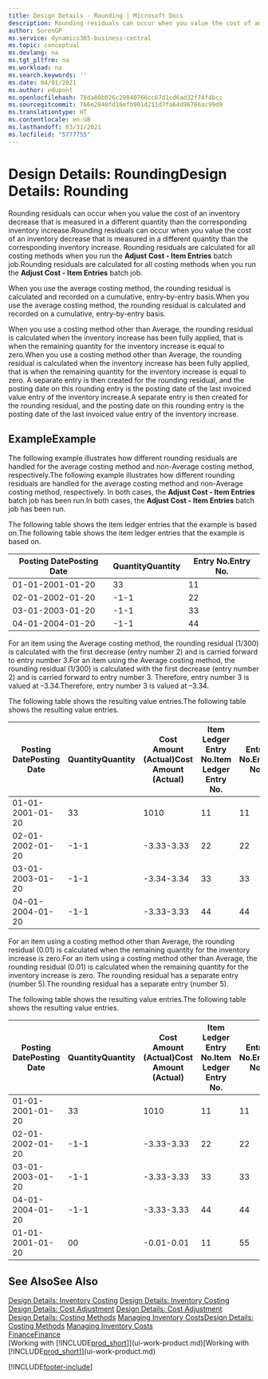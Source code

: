 ```yaml
---
title: Design Details - Rounding | Microsoft Docs
description: Rounding residuals can occur when you value the cost of an inventory decrease that is measured in a different quantity than the corresponding inventory increase. Rounding residuals are calculated for all costing methods when you run the **Adjust Cost - Item Entries** batch job.
author: SorenGP
ms.service: dynamics365-business-central
ms.topic: conceptual
ms.devlang: na
ms.tgt_pltfrm: na
ms.workload: na
ms.search.keywords: ''
ms.date: 04/01/2021
ms.author: edupont
ms.openlocfilehash: 78da80b026c29040766cc67d1cd6ad32f74f4bcc
ms.sourcegitcommit: 766e2840fd16efb901d211d7fa64d96766ac99d9
ms.translationtype: HT
ms.contentlocale: en-GB
ms.lasthandoff: 03/31/2021
ms.locfileid: "5777755"
---
```

# <a name="design-details-rounding"></a><span data-ttu-id="71bc3-104">Design Details: Rounding</span><span class="sxs-lookup"><span data-stu-id="71bc3-104">Design Details: Rounding</span></span>
<span data-ttu-id="71bc3-105">Rounding residuals can occur when you value the cost of an inventory decrease that is measured in a different quantity than the corresponding inventory increase.</span><span class="sxs-lookup"><span data-stu-id="71bc3-105">Rounding residuals can occur when you value the cost of an inventory decrease that is measured in a different quantity than the corresponding inventory increase.</span></span> <span data-ttu-id="71bc3-106">Rounding residuals are calculated for all costing methods when you run the **Adjust Cost - Item Entries** batch job.</span><span class="sxs-lookup"><span data-stu-id="71bc3-106">Rounding residuals are calculated for all costing methods when you run the **Adjust Cost - Item Entries** batch job.</span></span>  

 <span data-ttu-id="71bc3-107">When you use the average costing method, the rounding residual is calculated and recorded on a cumulative, entry-by-entry basis.</span><span class="sxs-lookup"><span data-stu-id="71bc3-107">When you use the average costing method, the rounding residual is calculated and recorded on a cumulative, entry-by-entry basis.</span></span>  

 <span data-ttu-id="71bc3-108">When you use a costing method other than Average, the rounding residual is calculated when the inventory increase has been fully applied, that is when the remaining quantity for the inventory increase is equal to zero.</span><span class="sxs-lookup"><span data-stu-id="71bc3-108">When you use a costing method other than Average, the rounding residual is calculated when the inventory increase has been fully applied, that is when the remaining quantity for the inventory increase is equal to zero.</span></span> <span data-ttu-id="71bc3-109">A separate entry is then created for the rounding residual, and the posting date on this rounding entry is the posting date of the last invoiced value entry of the inventory increase.</span><span class="sxs-lookup"><span data-stu-id="71bc3-109">A separate entry is then created for the rounding residual, and the posting date on this rounding entry is the posting date of the last invoiced value entry of the inventory increase.</span></span>  

## <a name="example"></a><span data-ttu-id="71bc3-110">Example</span><span class="sxs-lookup"><span data-stu-id="71bc3-110">Example</span></span>  
 <span data-ttu-id="71bc3-111">The following example illustrates how different rounding residuals are handled for the average costing method and non-Average costing method, respectively.</span><span class="sxs-lookup"><span data-stu-id="71bc3-111">The following example illustrates how different rounding residuals are handled for the average costing method and non-Average costing method, respectively.</span></span> <span data-ttu-id="71bc3-112">In both cases, the **Adjust Cost - Item Entries** batch job has been run.</span><span class="sxs-lookup"><span data-stu-id="71bc3-112">In both cases, the **Adjust Cost - Item Entries** batch job has been run.</span></span>  

 <span data-ttu-id="71bc3-113">The following table shows the item ledger entries that the example is based on.</span><span class="sxs-lookup"><span data-stu-id="71bc3-113">The following table shows the item ledger entries that the example is based on.</span></span>  

|<span data-ttu-id="71bc3-114">Posting Date</span><span class="sxs-lookup"><span data-stu-id="71bc3-114">Posting Date</span></span>|<span data-ttu-id="71bc3-115">Quantity</span><span class="sxs-lookup"><span data-stu-id="71bc3-115">Quantity</span></span>|<span data-ttu-id="71bc3-116">Entry No.</span><span class="sxs-lookup"><span data-stu-id="71bc3-116">Entry No.</span></span>|  
|------------------|--------------|---------------|  
|<span data-ttu-id="71bc3-117">01-01-20</span><span class="sxs-lookup"><span data-stu-id="71bc3-117">01-01-20</span></span>|<span data-ttu-id="71bc3-118">3</span><span class="sxs-lookup"><span data-stu-id="71bc3-118">3</span></span>|<span data-ttu-id="71bc3-119">1</span><span class="sxs-lookup"><span data-stu-id="71bc3-119">1</span></span>|  
|<span data-ttu-id="71bc3-120">02-01-20</span><span class="sxs-lookup"><span data-stu-id="71bc3-120">02-01-20</span></span>|<span data-ttu-id="71bc3-121">-1</span><span class="sxs-lookup"><span data-stu-id="71bc3-121">-1</span></span>|<span data-ttu-id="71bc3-122">2</span><span class="sxs-lookup"><span data-stu-id="71bc3-122">2</span></span>|  
|<span data-ttu-id="71bc3-123">03-01-20</span><span class="sxs-lookup"><span data-stu-id="71bc3-123">03-01-20</span></span>|<span data-ttu-id="71bc3-124">-1</span><span class="sxs-lookup"><span data-stu-id="71bc3-124">-1</span></span>|<span data-ttu-id="71bc3-125">3</span><span class="sxs-lookup"><span data-stu-id="71bc3-125">3</span></span>|  
|<span data-ttu-id="71bc3-126">04-01-20</span><span class="sxs-lookup"><span data-stu-id="71bc3-126">04-01-20</span></span>|<span data-ttu-id="71bc3-127">-1</span><span class="sxs-lookup"><span data-stu-id="71bc3-127">-1</span></span>|<span data-ttu-id="71bc3-128">4</span><span class="sxs-lookup"><span data-stu-id="71bc3-128">4</span></span>|  

 <span data-ttu-id="71bc3-129">For an item using the Average costing method, the rounding residual (1/300) is calculated with the first decrease (entry number 2) and is carried forward to entry number 3.</span><span class="sxs-lookup"><span data-stu-id="71bc3-129">For an item using the Average costing method, the rounding residual (1/300) is calculated with the first decrease (entry number 2) and is carried forward to entry number 3.</span></span> <span data-ttu-id="71bc3-130">Therefore, entry number 3 is valued at –3.34.</span><span class="sxs-lookup"><span data-stu-id="71bc3-130">Therefore, entry number 3 is valued at –3.34.</span></span>  

 <span data-ttu-id="71bc3-131">The following table shows the resulting value entries.</span><span class="sxs-lookup"><span data-stu-id="71bc3-131">The following table shows the resulting value entries.</span></span>  

|<span data-ttu-id="71bc3-132">Posting Date</span><span class="sxs-lookup"><span data-stu-id="71bc3-132">Posting Date</span></span>|<span data-ttu-id="71bc3-133">Quantity</span><span class="sxs-lookup"><span data-stu-id="71bc3-133">Quantity</span></span>|<span data-ttu-id="71bc3-134">Cost Amount (Actual)</span><span class="sxs-lookup"><span data-stu-id="71bc3-134">Cost Amount (Actual)</span></span>|<span data-ttu-id="71bc3-135">Item Ledger Entry No.</span><span class="sxs-lookup"><span data-stu-id="71bc3-135">Item Ledger Entry No.</span></span>|<span data-ttu-id="71bc3-136">Entry No.</span><span class="sxs-lookup"><span data-stu-id="71bc3-136">Entry No.</span></span>|  
|------------------|--------------|----------------------------|---------------------------|---------------|  
|<span data-ttu-id="71bc3-137">01-01-20</span><span class="sxs-lookup"><span data-stu-id="71bc3-137">01-01-20</span></span>|<span data-ttu-id="71bc3-138">3</span><span class="sxs-lookup"><span data-stu-id="71bc3-138">3</span></span>|<span data-ttu-id="71bc3-139">10</span><span class="sxs-lookup"><span data-stu-id="71bc3-139">10</span></span>|<span data-ttu-id="71bc3-140">1</span><span class="sxs-lookup"><span data-stu-id="71bc3-140">1</span></span>|<span data-ttu-id="71bc3-141">1</span><span class="sxs-lookup"><span data-stu-id="71bc3-141">1</span></span>|  
|<span data-ttu-id="71bc3-142">02-01-20</span><span class="sxs-lookup"><span data-stu-id="71bc3-142">02-01-20</span></span>|<span data-ttu-id="71bc3-143">-1</span><span class="sxs-lookup"><span data-stu-id="71bc3-143">-1</span></span>|<span data-ttu-id="71bc3-144">-3.33</span><span class="sxs-lookup"><span data-stu-id="71bc3-144">-3.33</span></span>|<span data-ttu-id="71bc3-145">2</span><span class="sxs-lookup"><span data-stu-id="71bc3-145">2</span></span>|<span data-ttu-id="71bc3-146">2</span><span class="sxs-lookup"><span data-stu-id="71bc3-146">2</span></span>|  
|<span data-ttu-id="71bc3-147">03-01-20</span><span class="sxs-lookup"><span data-stu-id="71bc3-147">03-01-20</span></span>|<span data-ttu-id="71bc3-148">-1</span><span class="sxs-lookup"><span data-stu-id="71bc3-148">-1</span></span>|<span data-ttu-id="71bc3-149">-3.34</span><span class="sxs-lookup"><span data-stu-id="71bc3-149">-3.34</span></span>|<span data-ttu-id="71bc3-150">3</span><span class="sxs-lookup"><span data-stu-id="71bc3-150">3</span></span>|<span data-ttu-id="71bc3-151">3</span><span class="sxs-lookup"><span data-stu-id="71bc3-151">3</span></span>|  
|<span data-ttu-id="71bc3-152">04-01-20</span><span class="sxs-lookup"><span data-stu-id="71bc3-152">04-01-20</span></span>|<span data-ttu-id="71bc3-153">-1</span><span class="sxs-lookup"><span data-stu-id="71bc3-153">-1</span></span>|<span data-ttu-id="71bc3-154">-3.33</span><span class="sxs-lookup"><span data-stu-id="71bc3-154">-3.33</span></span>|<span data-ttu-id="71bc3-155">4</span><span class="sxs-lookup"><span data-stu-id="71bc3-155">4</span></span>|<span data-ttu-id="71bc3-156">4</span><span class="sxs-lookup"><span data-stu-id="71bc3-156">4</span></span>|  

 <span data-ttu-id="71bc3-157">For an item using a costing method other than Average, the rounding residual (0.01) is calculated when the remaining quantity for the inventory increase is zero.</span><span class="sxs-lookup"><span data-stu-id="71bc3-157">For an item using a costing method other than Average, the rounding residual (0.01) is calculated when the remaining quantity for the inventory increase is zero.</span></span> <span data-ttu-id="71bc3-158">The rounding residual has a separate entry (number 5).</span><span class="sxs-lookup"><span data-stu-id="71bc3-158">The rounding residual has a separate entry (number 5).</span></span>  

 <span data-ttu-id="71bc3-159">The following table shows the resulting value entries.</span><span class="sxs-lookup"><span data-stu-id="71bc3-159">The following table shows the resulting value entries.</span></span>  

|<span data-ttu-id="71bc3-160">Posting Date</span><span class="sxs-lookup"><span data-stu-id="71bc3-160">Posting Date</span></span>|<span data-ttu-id="71bc3-161">Quantity</span><span class="sxs-lookup"><span data-stu-id="71bc3-161">Quantity</span></span>|<span data-ttu-id="71bc3-162">Cost Amount (Actual)</span><span class="sxs-lookup"><span data-stu-id="71bc3-162">Cost Amount (Actual)</span></span>|<span data-ttu-id="71bc3-163">Item Ledger Entry No.</span><span class="sxs-lookup"><span data-stu-id="71bc3-163">Item Ledger Entry No.</span></span>|<span data-ttu-id="71bc3-164">Entry No.</span><span class="sxs-lookup"><span data-stu-id="71bc3-164">Entry No.</span></span>|  
|------------------|--------------|----------------------------|---------------------------|---------------|  
|<span data-ttu-id="71bc3-165">01-01-20</span><span class="sxs-lookup"><span data-stu-id="71bc3-165">01-01-20</span></span>|<span data-ttu-id="71bc3-166">3</span><span class="sxs-lookup"><span data-stu-id="71bc3-166">3</span></span>|<span data-ttu-id="71bc3-167">10</span><span class="sxs-lookup"><span data-stu-id="71bc3-167">10</span></span>|<span data-ttu-id="71bc3-168">1</span><span class="sxs-lookup"><span data-stu-id="71bc3-168">1</span></span>|<span data-ttu-id="71bc3-169">1</span><span class="sxs-lookup"><span data-stu-id="71bc3-169">1</span></span>|  
|<span data-ttu-id="71bc3-170">02-01-20</span><span class="sxs-lookup"><span data-stu-id="71bc3-170">02-01-20</span></span>|<span data-ttu-id="71bc3-171">-1</span><span class="sxs-lookup"><span data-stu-id="71bc3-171">-1</span></span>|<span data-ttu-id="71bc3-172">-3.33</span><span class="sxs-lookup"><span data-stu-id="71bc3-172">-3.33</span></span>|<span data-ttu-id="71bc3-173">2</span><span class="sxs-lookup"><span data-stu-id="71bc3-173">2</span></span>|<span data-ttu-id="71bc3-174">2</span><span class="sxs-lookup"><span data-stu-id="71bc3-174">2</span></span>|  
|<span data-ttu-id="71bc3-175">03-01-20</span><span class="sxs-lookup"><span data-stu-id="71bc3-175">03-01-20</span></span>|<span data-ttu-id="71bc3-176">-1</span><span class="sxs-lookup"><span data-stu-id="71bc3-176">-1</span></span>|<span data-ttu-id="71bc3-177">-3.33</span><span class="sxs-lookup"><span data-stu-id="71bc3-177">-3.33</span></span>|<span data-ttu-id="71bc3-178">3</span><span class="sxs-lookup"><span data-stu-id="71bc3-178">3</span></span>|<span data-ttu-id="71bc3-179">3</span><span class="sxs-lookup"><span data-stu-id="71bc3-179">3</span></span>|  
|<span data-ttu-id="71bc3-180">04-01-20</span><span class="sxs-lookup"><span data-stu-id="71bc3-180">04-01-20</span></span>|<span data-ttu-id="71bc3-181">-1</span><span class="sxs-lookup"><span data-stu-id="71bc3-181">-1</span></span>|<span data-ttu-id="71bc3-182">-3.33</span><span class="sxs-lookup"><span data-stu-id="71bc3-182">-3.33</span></span>|<span data-ttu-id="71bc3-183">4</span><span class="sxs-lookup"><span data-stu-id="71bc3-183">4</span></span>|<span data-ttu-id="71bc3-184">4</span><span class="sxs-lookup"><span data-stu-id="71bc3-184">4</span></span>|  
|<span data-ttu-id="71bc3-185">01-01-20</span><span class="sxs-lookup"><span data-stu-id="71bc3-185">01-01-20</span></span>|<span data-ttu-id="71bc3-186">0</span><span class="sxs-lookup"><span data-stu-id="71bc3-186">0</span></span>|<span data-ttu-id="71bc3-187">-0.01</span><span class="sxs-lookup"><span data-stu-id="71bc3-187">-0.01</span></span>|<span data-ttu-id="71bc3-188">1</span><span class="sxs-lookup"><span data-stu-id="71bc3-188">1</span></span>|<span data-ttu-id="71bc3-189">5</span><span class="sxs-lookup"><span data-stu-id="71bc3-189">5</span></span>|  

## <a name="see-also"></a><span data-ttu-id="71bc3-190">See Also</span><span class="sxs-lookup"><span data-stu-id="71bc3-190">See Also</span></span>  
 <span data-ttu-id="71bc3-191">[Design Details: Inventory Costing](design-details-inventory-costing.md) </span><span class="sxs-lookup"><span data-stu-id="71bc3-191">[Design Details: Inventory Costing](design-details-inventory-costing.md) </span></span>  
 <span data-ttu-id="71bc3-192">[Design Details: Cost Adjustment](design-details-cost-adjustment.md) </span><span class="sxs-lookup"><span data-stu-id="71bc3-192">[Design Details: Cost Adjustment](design-details-cost-adjustment.md) </span></span>  
 <span data-ttu-id="71bc3-193">[Design Details: Costing Methods](design-details-costing-methods.md) [Managing Inventory Costs](finance-manage-inventory-costs.md)</span><span class="sxs-lookup"><span data-stu-id="71bc3-193">[Design Details: Costing Methods](design-details-costing-methods.md) [Managing Inventory Costs](finance-manage-inventory-costs.md)</span></span>  
 [<span data-ttu-id="71bc3-194">Finance</span><span class="sxs-lookup"><span data-stu-id="71bc3-194">Finance</span></span>](finance.md)  
 <span data-ttu-id="71bc3-195">[Working with [!INCLUDE[prod_short](includes/prod_short.md)]](ui-work-product.md)</span><span class="sxs-lookup"><span data-stu-id="71bc3-195">[Working with [!INCLUDE[prod_short](includes/prod_short.md)]](ui-work-product.md)</span></span>


[!INCLUDE[footer-include](includes/footer-banner.md)]